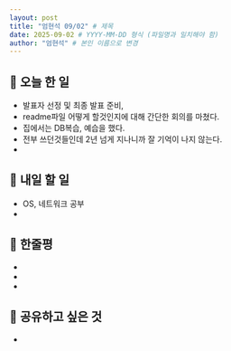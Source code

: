 ```yaml
---
layout: post
title: "엄현석 09/02" # 제목
date: 2025-09-02 # YYYY-MM-DD 형식 (파일명과 일치해야 함)
author: "엄현석" # 본인 이름으로 변경
---
```

## 📝 오늘 한 일

- 발표자 선정 및 최종 발표 준비,
- readme파일 어떻게 할것인지에 대해 간단한 회의를 마쳤다.
- 집에서는 DB복습, 예습을 했다. 
- 전부 쓰던것들인데 2년 넘게 지나니까 잘 기억이 나지 않는다.
-

## 🎯 내일 할 일

- OS, 네트워크 공부
-

## 💭 한줄평

-
-
-

## 🔗 공유하고 싶은 것

- 
